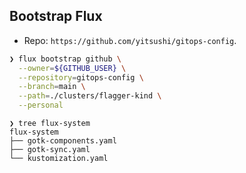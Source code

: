 ## Bootstrap Flux


* Repo: `https://github.com/yitsushi/gitops-config`.

```bash
❯ flux bootstrap github \
  --owner=${GITHUB_USER} \
  --repository=gitops-config \
  --branch=main \
  --path=./clusters/flagger-kind \
  --personal
```

```
❯ tree flux-system
flux-system
├── gotk-components.yaml
├── gotk-sync.yaml
└── kustomization.yaml
```
